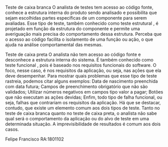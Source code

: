 Teste de caixa branca
O analista de testes tem acesso ao código fonte, conhece a estrutura interna do produto sendo analisado e possibilita que sejam escolhidas partes específicas de um componente para serem avaliadas. Esse tipo de teste, também conhecido como teste estrutural , é projetado em função da estrutura do componente e permite uma averiguação mais precisa do comportamento dessa estrutura. Perceba que o acesso ao código facilita o isolamento de uma função ou ação, o que ajuda na análise comportamental das mesmas.

Teste de caixa preta
O analista não tem acesso ao código fonte e desconhece a estrutura interna do sistema. É também conhecido como teste funcional , pois é baseado nos requisitos funcionais do software. O foco, nesse caso, é nos requisitos da aplicação, ou seja, nas ações que ela deve desempenhar.
Para mostrar quais problemas que esse tipo de teste rastreia, podemos citar alguns exemplos:
Data de nascimento preenchida com data futura;
Campos de preenchimento obrigatório que não são validados;
Utilizar números negativos em campos tipo valor a pagar;
Botões que não executam as ações devidas;
Enfim, todo tipo de falha funcional, ou seja, falhas que contrariam os requisitos da aplicação.
Há que se destacar, contudo, que existe um elemento comum aos dois tipos de teste. Tanto no teste de caixa branca quanto no teste de caixa preta, o analista não sabe qual será o comportamento da aplicação ou do alvo de teste em uma determinada situação. A imprevisibilidade de resultados é comum aos dois casos.

Felipe Francisco RA:1801102
